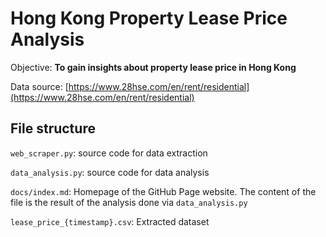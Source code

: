 # Hong Kong Property Lease Price Analysis

Objective: **To gain insights about property lease price in Hong Kong**

Data source: [https://www.28hse.com/en/rent/residential](https://www.28hse.com/en/rent/residential)

## File structure
`web_scraper.py`: source code for data extraction

`data_analysis.py`: source code for data analysis

`docs/index.md`: Homepage of the GitHub Page website. The content of the file is the result of the analysis done via `data_analysis.py`

`lease_price_{timestamp}.csv`: Extracted dataset
